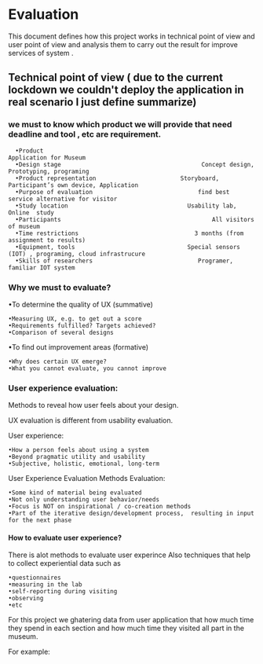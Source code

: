 # Evaluation

This document defines how this project works in technical point of view and user point of view and analysis them to carry out the result for improve services of system .

 ## Technical point of view ( due to the current lockdown we couldn't deploy the application in real scenario I just define summarize)
 
 ### we must to know which product we will provide that need deadline and tool , etc are requirement.
      
      •Product                                                   Application for Museum
      •Design stage                                        Concept design, Prototyping, programing 
      •Product representation                        Storyboard, Participant’s own device, Application
      •Purpose of evaluation                              find best service alternative for visitor
      •Study location                                  Usability lab, Online  study
      •Participants                                           All visitors of museum 
      •Time restrictions                                 3 months (from assignment to results)
      •Equipment, tools                                Special sensors (IOT) , programing, cloud infrastrucure
      •Skills of researchers                              Programer, familiar IOT system 
      
 ### Why we must to evaluate?
 •To  determine the quality of UX (summative) 

    •Measuring UX, e.g. to get out a score 
    •Requirements fulfilled? Targets achieved? 
    •Comparison of several designs
 •To  find out improvement areas (formative)
 
    •Why does certain UX emerge?
    •What you cannot evaluate, you cannot improve
    
### User experience evaluation:
   Methods to reveal how user feels about your design.
   
   UX evaluation is different from usability evaluation.
   
   User experience:
   
    •How a person feels about using a system 
    •Beyond pragmatic utility and usability 
    •Subjective, holistic, emotional, long-term
  
  User Experience Evaluation Methods Evaluation: 
  
    •Some kind of material being evaluated 
    •Not only understanding user behavior/needs
    •Focus is NOT on inspirational / co-creation methods
    •Part of the iterative design/development process,  resulting in input for the next phase
      
 #### How to evaluate user experience?
 
 There is alot methods to evaluate user experince Also techniques that help to collect experiential data such as 
 
    •questionnaires
    •measuring in the lab 
    •self-reporting during visiting
    •observing
    •etc
    
For this project we ghatering data from user application that how much time they spend in each section and how much time they visited all part in the museum.

For example:



